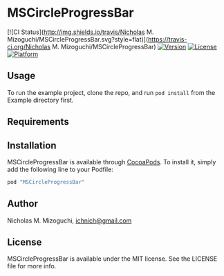 # MSCircleProgressBar

[![CI Status](http://img.shields.io/travis/Nicholas M. Mizoguchi/MSCircleProgressBar.svg?style=flat)](https://travis-ci.org/Nicholas M. Mizoguchi/MSCircleProgressBar)
[![Version](https://img.shields.io/cocoapods/v/MSCircleProgressBar.svg?style=flat)](http://cocoapods.org/pods/MSCircleProgressBar)
[![License](https://img.shields.io/cocoapods/l/MSCircleProgressBar.svg?style=flat)](http://cocoapods.org/pods/MSCircleProgressBar)
[![Platform](https://img.shields.io/cocoapods/p/MSCircleProgressBar.svg?style=flat)](http://cocoapods.org/pods/MSCircleProgressBar)

## Usage

To run the example project, clone the repo, and run `pod install` from the Example directory first.

## Requirements

## Installation

MSCircleProgressBar is available through [CocoaPods](http://cocoapods.org). To install
it, simply add the following line to your Podfile:

```ruby
pod "MSCircleProgressBar"
```

## Author

Nicholas M. Mizoguchi, ichnich@gmail.com

## License

MSCircleProgressBar is available under the MIT license. See the LICENSE file for more info.
